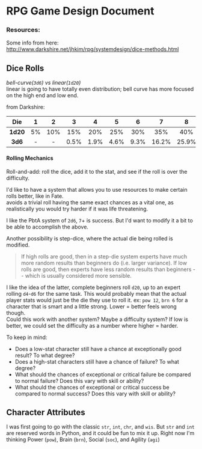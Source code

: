 # RPG Game Design Document

### Resources:
Some info from here: http://www.darkshire.net/jhkim/rpg/systemdesign/dice-methods.html


## Dice Rolls 
_bell-curve(`3d6`) vs linear(`1d20`)_  
linear is going to have totally even distribution;
bell curve has more focused on the high end and low end.

from Darkshire:  

Die|1|2|3|4|5|6|7|8|9|10|...
:---:|:---:|:---:|:---:|:---:|:---:|:---:|:---:|:---:|:---:|:---:|:---:
**1d20**|5%|10%|15%|20%|25%|30%|35%|40%|45%|50%|...
**3d6**|-|-|0.5%|1.9%|4.6%|9.3%|16.2%|25.9%|37.5%|50%|...

#### Rolling Mechanics 
Roll-and-add: roll the dice, add it to the stat, and see if the roll is over the difficulty.

I'd like to have a system that allows you to use resources to make certain rolls better, like in Fate.  
avoids a trivial roll having the same exact chances as a vital one, as realistically you would try harder if it was life threatening.

I like the PbtA system of `2d6`, `7`+ is success. But I'd want to modify it a bit to be able to accomplish the above.

Another possibility is step-dice, where the actual die being rolled is modified. 
> If high rolls are good, then in a step-die system experts have much more random results than beginners do 
(i.e. larger variance). If low rolls are good, then experts have less random results than beginners -- 
which is usually considered more sensible.   

I like the idea of the latter, complete beginners roll `d20`, up to an expert rolling `d4`-`d6` for the same task.
This would probably mean that the actual player stats would just be the die they use to roll it. ex: `pow 12`, `brn 6` 
for a character that is smart and a little strong. Lower = better feels wrong though.  
Could this work with another system? Maybe a difficulty system? If low is better, we could set the difficulty as a number 
where higher = harder.

To keep in mind: 
>
* Does a low-stat character still have a chance at exceptionally good result? To what degree?
* Does a high-stat characters still have a chance of failure? To what degree?
* What should the chances of exceptional or critical failure be compared to normal failure? Does this vary with skill or ability?
* What should the chances of exceptional or critical success be compared to normal success? Does this vary with skill or ability?


## Character Attributes
I was first going to go with the classic `str`, `int`, `chr`, and `wis`. But `str` and `int` are reserved words in Python,
and it could be fun to mix it up. Right now I'm thinking Power (`pow`), Brain (`brn`), Social (`soc`), and Agility (`agi`)